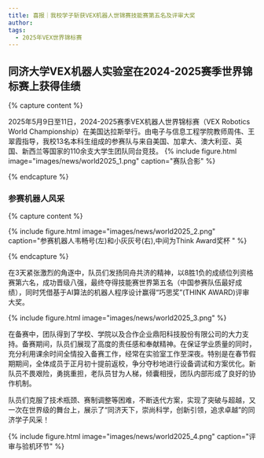 ```yaml
---
title: 喜报｜我校学子斩获VEX机器人世锦赛技能赛第五名及评审大奖
author: 
tags:
  - 2025年VEX世界锦标赛
---
```


## 同济大学VEX机器人实验室在2024-2025赛季世界锦标赛上获得佳绩

{% capture content %}

2025年5月9日至11日，2024-2025赛季VEX机器人世界锦标赛（VEX Robotics World Championship）在美国达拉斯举行。由电子与信息工程学院教师周伟、王翠霞指导，我校13名本科生组成的参赛队与来自美国、加拿大、澳大利亚、英国、新西兰等国家的110余支大学生团队同台竞技。
{% include figure.html image="images/news/world2025_1.png" caption="赛队合影" %}

{% endcapture %}


### 参赛机器人风采

{% capture content %}

{% include figure.html image="images/news/world2025_2.png" caption="参赛机器人韦畅号(左)和小灰灰号(右),中间为Think Award奖杯 " %}

{% endcapture %}

在3天紧张激烈的角逐中，队员们发扬同舟共济的精神，以8胜1负的成绩位列资格赛第六名，成功晋级八强，最终夺得技能赛世界第五名（中国参赛队伍最好成绩），同时凭借基于AI算法的机器人程序设计赢得“巧思奖”(THINK AWARD)评审大奖。

{% include figure.html image="images/news/world2025_3.png" %}

在备赛中，团队得到了学校、学院以及合作企业鼎阳科技股份有限公司的大力支持。备赛期间，队员们展现了高度的责任感和奉献精神。在保证学业质量的同时，充分利用课余时间全情投入备赛工作，经常在实验室工作至深夜。特别是在春节假期期间，全体成员于正月初十提前返校，争分夺秒地进行设备调试和方案优化。新队员不畏艰险，勇挑重担，老队员甘为人梯，倾囊相授，团队内部形成了良好的协作机制。

队员们克服了技术瓶颈、赛制调整等困难，不断迭代方案，实现了突破与超越，又一次在世界级的舞台上，展示了“同济天下，崇尚科学，创新引领，追求卓越”的同济学子风采！

{% include figure.html image="images/news/world2025_4.png" caption="评审与验机环节" %}